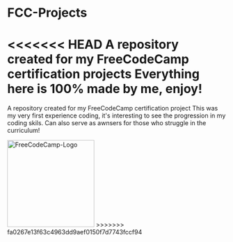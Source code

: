 # FCC-Projects
<<<<<<< HEAD
A repository created for my FreeCodeCamp certification projects
Everything here is 100% made by me, enjoy!
=======
A repository created for my FreeCodeCamp certification project
This was my very first experience coding, it's interesting to see the progression in my coding skils. 
Can also serve as awnsers for those who struggle in the curriculum!

<img  ratio =" 357 / 41 " width="200px" src="https://github.com/user-attachments/assets/a6e92997-169a-494f-ade8-cb0e839dde4e" alt="FreeCodeCamp-Logo"/>
>>>>>>> fa0267e13f63c4963dd9aef0150f7d7743fccf94
